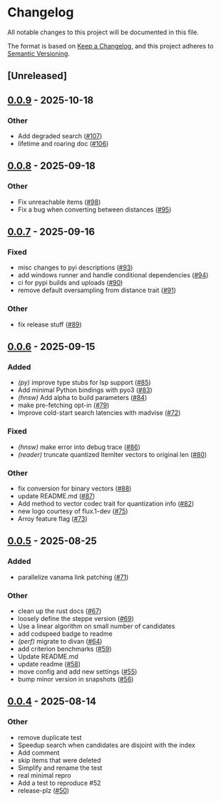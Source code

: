 # Changelog

All notable changes to this project will be documented in this file.

The format is based on [Keep a Changelog](https://keepachangelog.com/en/1.0.0/),
and this project adheres to [Semantic Versioning](https://semver.org/spec/v2.0.0.html).

## [Unreleased]

## [0.0.9](https://github.com/nnethercott/hannoy/compare/v0.0.8...v0.0.9) - 2025-10-18

### Other

- Add degraded search ([#107](https://github.com/nnethercott/hannoy/pull/107))
- lifetime and roaring doc ([#106](https://github.com/nnethercott/hannoy/pull/106))

## [0.0.8](https://github.com/nnethercott/hannoy/compare/v0.0.7...v0.0.8) - 2025-09-18

### Other

- Fix unreachable items ([#98](https://github.com/nnethercott/hannoy/pull/98))
- Fix a bug when converting between distances ([#95](https://github.com/nnethercott/hannoy/pull/95))

## [0.0.7](https://github.com/nnethercott/hannoy/compare/v0.0.6...v0.0.7) - 2025-09-16

### Fixed

- misc changes to pyi descriptions ([#93](https://github.com/nnethercott/hannoy/pull/93))
- add windows runner and handle conditional dependencies ([#94](https://github.com/nnethercott/hannoy/pull/94))
- ci for pypi builds and uploads ([#90](https://github.com/nnethercott/hannoy/pull/90))
- remove default oversampling from distance trait ([#91](https://github.com/nnethercott/hannoy/pull/91))

### Other

- fix release stuff ([#89](https://github.com/nnethercott/hannoy/pull/89))

## [0.0.6](https://github.com/nnethercott/hannoy/compare/v0.0.5...v0.0.6) - 2025-09-15

### Added

- *(py)* improve type stubs for lsp support ([#85](https://github.com/nnethercott/hannoy/pull/85))
- Add minimal Python bindings with pyo3  ([#83](https://github.com/nnethercott/hannoy/pull/83))
- *(hnsw)* Add alpha to build parameters ([#84](https://github.com/nnethercott/hannoy/pull/84))
- make pre-fetching opt-in ([#79](https://github.com/nnethercott/hannoy/pull/79))
- Improve cold-start search latencies with madvise  ([#72](https://github.com/nnethercott/hannoy/pull/72))

### Fixed

- *(hnsw)* make error into debug trace ([#86](https://github.com/nnethercott/hannoy/pull/86))
- *(reader)* truncate quantized ItemIter vectors to original len ([#80](https://github.com/nnethercott/hannoy/pull/80))

### Other

- fix conversion for binary vectors ([#88](https://github.com/nnethercott/hannoy/pull/88))
- update README.md ([#87](https://github.com/nnethercott/hannoy/pull/87))
- Add method to vector codec trait for quantization info ([#82](https://github.com/nnethercott/hannoy/pull/82))
- new logo courtesy of flux.1-dev ([#75](https://github.com/nnethercott/hannoy/pull/75))
- Arroy feature flag ([#73](https://github.com/nnethercott/hannoy/pull/73))

## [0.0.5](https://github.com/nnethercott/hannoy/compare/v0.0.4...v0.0.5) - 2025-08-25

### Added

- parallelize vanama link patching ([#71](https://github.com/nnethercott/hannoy/pull/71))

### Other

- clean up the rust docs  ([#67](https://github.com/nnethercott/hannoy/pull/67))
- loosely define the steppe version ([#69](https://github.com/nnethercott/hannoy/pull/69))
- Use a linear algorithm on small number of candidates
- add codspeed badge to readme
- *(perf)* migrate to divan ([#64](https://github.com/nnethercott/hannoy/pull/64))
- add criterion benchmarks ([#59](https://github.com/nnethercott/hannoy/pull/59))
- Update README.md
- update readme ([#58](https://github.com/nnethercott/hannoy/pull/58))
- move config and add new settings ([#55](https://github.com/nnethercott/hannoy/pull/55))
- bump minor version in snapshots ([#56](https://github.com/nnethercott/hannoy/pull/56))

## [0.0.4](https://github.com/nnethercott/hannoy/compare/v0.0.3...v0.0.4) - 2025-08-14

### Other

- remove duplicate test
- Speedup search when candidates are disjoint with the index
- Add comment
- skip items that were deleted
- Simplify and rename the test
- real minimal repro
- Add a test to reproduce #52
- release-plz ([#50](https://github.com/nnethercott/hannoy/pull/50))
